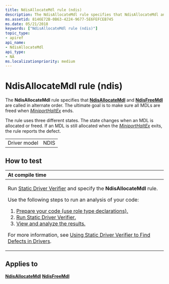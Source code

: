 ```yaml
---
title: NdisAllocateMdl rule (ndis)
description: The NdisAllocateMdl rule specifies that NdisAllocateMdl and NdisFreeMdl are called in alternate order. The ultimate goal is to make sure all MDLs are freed when MiniportHaltEx ends.
ms.assetid: 8146E72B-0B63-4224-9677-5E6FEFCEB745
ms.date: 05/21/2018
keywords: ["NdisAllocateMdl rule (ndis)"]
topic_type:
- apiref
api_name:
- NdisAllocateMdl
api_type:
- NA
ms.localizationpriority: medium
---
```


# NdisAllocateMdl rule (ndis)


The **NdisAllocateMdl** rule specifies that [**NdisAllocateMdl**](https://docs.microsoft.com/windows-hardware/drivers/ddi/ndis/nf-ndis-ndisallocatemdl) and [**NdisFreeMdl**](https://docs.microsoft.com/windows-hardware/drivers/ddi/ndis/nf-ndis-ndisfreemdl) are called in alternate order. The ultimate goal is to make sure all MDLs are freed when [*MiniportHaltEx*](https://docs.microsoft.com/windows-hardware/drivers/ddi/ndis/nc-ndis-miniport_halt) ends.

The rule uses three different states. The state changes when an MDL is allocated or freed. If an MDL is still allocated when the [*MiniportHaltEx*](https://docs.microsoft.com/windows-hardware/drivers/ddi/ndis/nc-ndis-miniport_halt) exits, the rule reports the defect.

|              |      |
|--------------|------|
| Driver model | NDIS |

How to test
-----------

<table>
<colgroup>
<col width="100%" />
</colgroup>
<thead>
<tr class="header">
<th align="left">At compile time</th>
</tr>
</thead>
<tbody>
<tr class="odd">
<td align="left"><p>Run <a href="https://docs.microsoft.com/windows-hardware/drivers/devtest/static-driver-verifier" data-raw-source="[Static Driver Verifier](https://docs.microsoft.com/windows-hardware/drivers/devtest/static-driver-verifier)">Static Driver Verifier</a> and specify the <strong>NdisAllocateMdl</strong> rule.</p>
Use the following steps to run an analysis of your code:
<ol>
<li><a href="https://docs.microsoft.com/windows-hardware/drivers/devtest/using-static-driver-verifier-to-find-defects-in-drivers#preparing-your-source-code" data-raw-source="[Prepare your code (use role type declarations).](https://docs.microsoft.com/windows-hardware/drivers/devtest/using-static-driver-verifier-to-find-defects-in-drivers#preparing-your-source-code)">Prepare your code (use role type declarations).</a></li>
<li><a href="https://docs.microsoft.com/windows-hardware/drivers/devtest/using-static-driver-verifier-to-find-defects-in-drivers#running-static-driver-verifier" data-raw-source="[Run Static Driver Verifier.](https://docs.microsoft.com/windows-hardware/drivers/devtest/using-static-driver-verifier-to-find-defects-in-drivers#running-static-driver-verifier)">Run Static Driver Verifier.</a></li>
<li><a href="https://docs.microsoft.com/windows-hardware/drivers/devtest/using-static-driver-verifier-to-find-defects-in-drivers#viewing-and-analyzing-the-results" data-raw-source="[View and analyze the results.](https://docs.microsoft.com/windows-hardware/drivers/devtest/using-static-driver-verifier-to-find-defects-in-drivers#viewing-and-analyzing-the-results)">View and analyze the results.</a></li>
</ol>
<p>For more information, see <a href="https://docs.microsoft.com/windows-hardware/drivers/devtest/using-static-driver-verifier-to-find-defects-in-drivers" data-raw-source="[Using Static Driver Verifier to Find Defects in Drivers](https://docs.microsoft.com/windows-hardware/drivers/devtest/using-static-driver-verifier-to-find-defects-in-drivers)">Using Static Driver Verifier to Find Defects in Drivers</a>.</p></td>
</tr>
</tbody>
</table>

Applies to
----------

[**NdisAllocateMdl**](https://docs.microsoft.com/windows-hardware/drivers/ddi/ndis/nf-ndis-ndisallocatemdl)
[**NdisFreeMdl**](https://docs.microsoft.com/windows-hardware/drivers/ddi/ndis/nf-ndis-ndisfreemdl)
 

 






